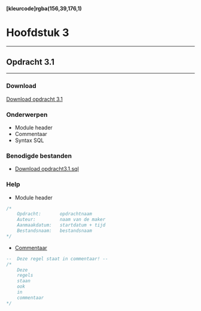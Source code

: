 #### [kleurcode]rgba(156,39,176,1)

# Hoofdstuk 3

---
## Opdracht 3.1
---

### Download
<a href="https://elo.kw1c.nl/CMS/Studie/811%20ICT-Academie/811%20VakkenInhoud/%5BB.14%20HTM%5D%20HTMLCSS/Productie/02.%20Opdrachten/Hoofdstuk%203/Opdracht%203.1.pdf" target="_blank">Download opdracht 3.1</a>

### Onderwerpen
*   Module header
*   Commentaar 
*   Syntax SQL

### Benodigde bestanden
*   <a href="https://elo.kw1c.nl/CMS/Studie/811%20ICT-Academie/811%20VakkenInhoud/%5BB.26%20SQL%5D%20SQL%20%20Databases/25187%20%C2%A0%20Applicatie-%20en%20mediaontwikkelaar/Periode%2003/Productie/02.%20Opdrachten/Hoofdstuk03/Resources/opdracht%203.1.sql" target="_blank">Download opdracht3.1.sql </a> 

### Help
*   Module header
```sql
/*
    Opdracht:       opdrachtnaam
    Auteur:         naam van de maker
    Aanmaakdatum:   startdatum + tijd
    Bestandsnaam:   bestandsnaam
*/
```
*   <a href="http://www.w3schools.com/sql/sql_comments.asp" target="_blank">Commentaar </a> 
```sql
--  Deze regel staat in commentaar! --
/*  
    Deze
    regels
    staan
    ook
    in
    commentaar
*/
```